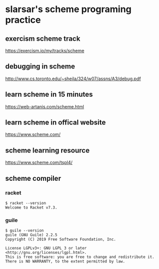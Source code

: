 # slarsar's scheme programing practice

## exercism scheme track 
https://exercism.io/my/tracks/scheme   

## debugging in scheme
http://www.cs.toronto.edu/~sheila/324/w07/assns/A3/debug.pdf


## learn scheme in 15 minutes
https://web-artanis.com/scheme.html

## learn scheme in offical website
https://www.scheme.com/

## scheme learning resource
https://www.scheme.com/tspl4/

## scheme compiler
### racket
```
$ racket --version
Welcome to Racket v7.3.
```

### guile
```
$ guile --version
guile (GNU Guile) 2.2.5
Copyright (C) 2019 Free Software Foundation, Inc.

License LGPLv3+: GNU LGPL 3 or later <http://gnu.org/licenses/lgpl.html>.
This is free software: you are free to change and redistribute it.
There is NO WARRANTY, to the extent permitted by law.

```
